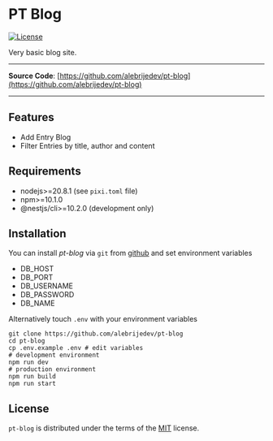 # PT Blog

[![License](https://img.shields.io/badge/MIT-license-green)][license]

Very basic blog site.

---

**Source Code**: [https://github.com/alebrijedev/pt-blog](https://github.com/alebrijedev/pt-blog)

---

## Features

- Add Entry Blog
- Filter Entries by title, author and content

## Requirements

- nodejs>=20.8.1 (see `pixi.toml` file)
- npm>=10.1.0
- @nestjs/cli>=10.2.0 (development only)

## Installation

You can install _pt-blog_ via `git` from [github](https://github.com/) and set environment variables

- DB_HOST
- DB_PORT
- DB_USERNAME
- DB_PASSWORD
- DB_NAME

Alternatively touch `.env` with your environment variables

``` console
git clone https://github.com/alebrijedev/pt-blog
cd pt-blog
cp .env.example .env # edit variables
# development environment
npm run dev
# production environment
npm run build
npm run start
```

## License

`pt-blog` is distributed under the terms of the [MIT](https://spdx.org/licenses/MIT.html) license.

<!-- github-only -->

[license]: https://github.com/alebrijedev/pt-blog/blob/main/LICENSE